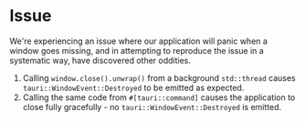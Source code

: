 # Issue

We're experiencing an issue where our application will panic when a window goes missing, and in attempting to reproduce the issue in a systematic way, have discovered other oddities.


1. Calling `window.close().unwrap()` from a background `std::thread` causes `tauri::WindowEvent::Destroyed` to be emitted as expected.
2. Calling the same code from `#[tauri::command]` causes the application to close fully gracefully - no `tauri::WindowEvent::Destroyed` is emitted.

